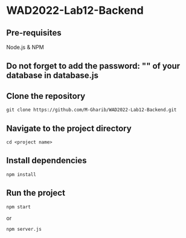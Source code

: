 # WAD2022-Lab12-Backend

## Pre-requisites
Node.js \& NPM

## Do not forget to add the password: "" of your database in database.js

## Clone the repository
```
git clone https://github.com/M-Gharib/WAD2022-Lab12-Backend.git
```

## Navigate to the project directory
```
cd <project name>
```

## Install dependencies
```
npm install
```

## Run the project
```
npm start
```

or 
```
npm server.js
```
